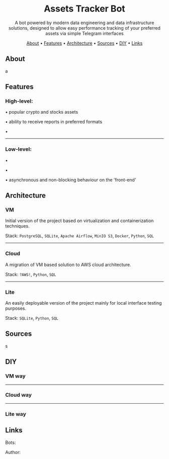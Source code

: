<div align="center">

# Assets Tracker Bot

A bot powered by modern data engineering and
data infrastructure solutions, designed to allow
easy performance tracking of your preferred assets
via simple Telegram interfaces

[About](#about) •
[Features](#features) •
[Architecture](#architecture) •
[Sources](#sources) •
[DIY](#diy) •
[Links](#links)

</div>

## About

a

## Features

### High-level:

• popular crypto and stocks assets

• ability to receive reports in preferred formats

•

---

### Low-level:

•

•

• asynchronous and non-blocking behaviour on the 'front-end'

## Architecture

### VM

Initial version of the project based on virtualization and containerization techniques.

Stack: `PostgreSQL`, `SQLite`, `Apache Airflow`, `MinIO S3`, `Docker`,
`Python`, `SQL`

---

### Cloud

A migration of VM based solution to AWS cloud architecture.

Stack: `?AWS!`, `Python`, `SQL`

---

### Lite

An easily deployable version of the project mainly for
local interface testing purposes.

Stack: `SQLite`, `Python`, `SQL`

## Sources

s

## DIY

### VM way

---

### Cloud way

---

### Lite way

## Links

Bots:

Author:
